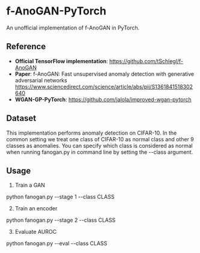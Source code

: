 # f-AnoGAN-PyTorch
An unofficial implementation of f-AnoGAN in PyTorch.

## Reference
- **Official TensorFlow implementation**:
https://github.com/tSchlegl/f-AnoGAN
- **Paper**: f-AnoGAN: Fast unsupervised anomaly detection with generative adversarial networks
https://www.sciencedirect.com/science/article/abs/pii/S1361841518302640
- **WGAN-GP-PyTorch**: https://github.com/jalola/improved-wgan-pytorch

## Dataset
This implementation performs anomaly detection on CIFAR-10. In the common setting we treat one class of CIFAR-10 as normal class and other 9 classes as anomalies. You can specify which class is considered as normal when running fanogan.py in command line by setting the --class argument.

## Usage
1. Train a GAN

  python fanogan.py --stage 1 --class CLASS

2. Train an encoder

  python fanogan.py --stage 2 --class CLASS

3. Evaluate AUROC

  python fanogan.py --eval --class CLASS
